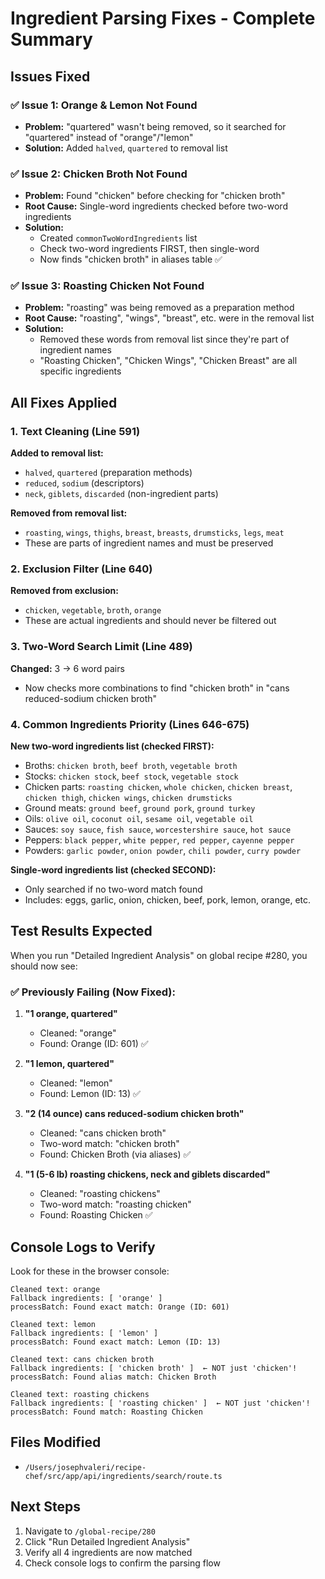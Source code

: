 # Ingredient Parsing Fixes - Complete Summary

## Issues Fixed

### ✅ Issue 1: Orange & Lemon Not Found
- **Problem:** "quartered" wasn't being removed, so it searched for "quartered" instead of "orange"/"lemon"
- **Solution:** Added `halved`, `quartered` to removal list

### ✅ Issue 2: Chicken Broth Not Found  
- **Problem:** Found "chicken" before checking for "chicken broth"
- **Root Cause:** Single-word ingredients checked before two-word ingredients
- **Solution:** 
  - Created `commonTwoWordIngredients` list
  - Check two-word ingredients FIRST, then single-word
  - Now finds "chicken broth" in aliases table ✅

### ✅ Issue 3: Roasting Chicken Not Found
- **Problem:** "roasting" was being removed as a preparation method
- **Root Cause:** "roasting", "wings", "breast", etc. were in the removal list
- **Solution:** 
  - Removed these words from removal list since they're part of ingredient names
  - "Roasting Chicken", "Chicken Wings", "Chicken Breast" are all specific ingredients

## All Fixes Applied

### 1. Text Cleaning (Line 591)
**Added to removal list:**
- `halved`, `quartered` (preparation methods)
- `reduced`, `sodium` (descriptors)
- `neck`, `giblets`, `discarded` (non-ingredient parts)

**Removed from removal list:**
- `roasting`, `wings`, `thighs`, `breast`, `breasts`, `drumsticks`, `legs`, `meat`
- These are parts of ingredient names and must be preserved

### 2. Exclusion Filter (Line 640)
**Removed from exclusion:**
- `chicken`, `vegetable`, `broth`, `orange`
- These are actual ingredients and should never be filtered out

### 3. Two-Word Search Limit (Line 489)
**Changed:** 3 → 6 word pairs
- Now checks more combinations to find "chicken broth" in "cans reduced-sodium chicken broth"

### 4. Common Ingredients Priority (Lines 646-675)
**New two-word ingredients list (checked FIRST):**
- Broths: `chicken broth`, `beef broth`, `vegetable broth`
- Stocks: `chicken stock`, `beef stock`, `vegetable stock`
- Chicken parts: `roasting chicken`, `whole chicken`, `chicken breast`, `chicken thigh`, `chicken wings`, `chicken drumsticks`
- Ground meats: `ground beef`, `ground pork`, `ground turkey`
- Oils: `olive oil`, `coconut oil`, `sesame oil`, `vegetable oil`
- Sauces: `soy sauce`, `fish sauce`, `worcestershire sauce`, `hot sauce`
- Peppers: `black pepper`, `white pepper`, `red pepper`, `cayenne pepper`
- Powders: `garlic powder`, `onion powder`, `chili powder`, `curry powder`

**Single-word ingredients list (checked SECOND):**
- Only searched if no two-word match found
- Includes: eggs, garlic, onion, chicken, beef, pork, lemon, orange, etc.

## Test Results Expected

When you run "Detailed Ingredient Analysis" on global recipe #280, you should now see:

### ✅ Previously Failing (Now Fixed):
1. **"1 orange, quartered"**
   - Cleaned: "orange"
   - Found: Orange (ID: 601) ✅

2. **"1 lemon, quartered"**
   - Cleaned: "lemon"
   - Found: Lemon (ID: 13) ✅

3. **"2 (14 ounce) cans reduced-sodium chicken broth"**
   - Cleaned: "cans chicken broth"
   - Two-word match: "chicken broth"
   - Found: Chicken Broth (via aliases) ✅

4. **"1 (5-6 lb) roasting chickens, neck and giblets discarded"**
   - Cleaned: "roasting chickens"
   - Two-word match: "roasting chicken"
   - Found: Roasting Chicken ✅

## Console Logs to Verify

Look for these in the browser console:

```
Cleaned text: orange
Fallback ingredients: [ 'orange' ]
processBatch: Found exact match: Orange (ID: 601)

Cleaned text: lemon  
Fallback ingredients: [ 'lemon' ]
processBatch: Found exact match: Lemon (ID: 13)

Cleaned text: cans chicken broth
Fallback ingredients: [ 'chicken broth' ]  ← NOT just 'chicken'!
processBatch: Found alias match: Chicken Broth

Cleaned text: roasting chickens
Fallback ingredients: [ 'roasting chicken' ]  ← NOT just 'chicken'!
processBatch: Found match: Roasting Chicken
```

## Files Modified
- `/Users/josephvaleri/recipe-chef/src/app/api/ingredients/search/route.ts`

## Next Steps
1. Navigate to `/global-recipe/280`
2. Click "Run Detailed Ingredient Analysis"
3. Verify all 4 ingredients are now matched
4. Check console logs to confirm the parsing flow



